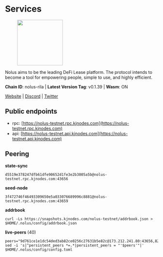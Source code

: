 # Services

<figure><img src="https://raw.githubusercontent.com/kj89/testnet_manuals/main/pingpub/logos/nolus.png" width="150" alt=""><figcaption></figcaption></figure>

Nolus aims to be the leading DeFi Lease platform. The protocol  intends to become a tool for empowering people, simple to use, and highly efficient.

**Chain ID**: nolus-rila | **Latest Version Tag**: v0.1.39 | **Wasm**: ON

[Website](https://www.nolus.io) | [Discord](https://discord.gg/nolus-protocol) | [Twitter](https://twitter.com/NolusProtocol)


## Public endpoints

* rpc: [https://nolus-testnet.rpc.kjnodes.com](https://nolus-testnet.rpc.kjnodes.com)
* api: [https://nolus-testnet.api.kjnodes.com](https://nolus-testnet.api.kjnodes.com)

## Peering

**state-sync**

```
d5519e378247dfb61dfe90652d1fe3e2b3005a5b@nolus-testnet.rpc.kjnodes.com:43656
```

**seed-node**

```
3f472746f46493309650e5a033076689996c8881@nolus-testnet.rpc.kjnodes.com:43659
```

**addrbook**
```
curl -Ls https://snapshots.kjnodes.com/nolus-testnet/addrbook.json > $HOME/.nolus/config/addrbook.json
```

**live-peers** (40)
```
peers="9d761ce1e1dc54ded3ab82ce0256c27631b5e82c@173.212.241.80:43656,82e4bcb4bd992659f8aeed30bfb72fba9191c907@95.216.7.169:36656,d5519e378247dfb61dfe90652d1fe3e2b3005a5b@65.109.68.190:43656,7a1fc4d1cc0ffec7db6a2a15496136e62561b162@161.97.146.108:26656,5c2a752c9b1952dbed075c56c600c3a79b58c395@195.3.220.135:27016,8c5de077ed97fea13f822e0afa9d5720b1ff7e1d@178.63.8.245:26656,a7a48a15db2140201f22047ee9abbc0b259c1f92@194.163.129.102:26656,d788696b4ea9ddd295f86f0cb10a6be86a94764c@161.97.136.72:26656,67be97f5ef69a4f149fbef7970ba888e5b2c2cff@65.108.231.124:16656,fa0a2fe57c2ab28aee6cc0be4eddbc68d6587a75@95.217.165.189:26656,8b0b427b4567a7a66f05fab1146ee97b52ad7958@93.189.30.119:26656,c6e7b095d965209c8d15086c2a173627fb9b29e1@161.97.169.22:26656,1cb8223111a5fb8a631d73aa3bcd7abd2ef41ba7@45.87.104.84:1184,8ca0bffdf45aa4aaa4624c6d4c3e258a8c595591@65.108.43.58:27659,fcb82df30d2056c3af024fb389e173d683fe8229@65.108.105.48:19756,b832eadabee66957ba6e4199eaf26698194e1bcc@89.117.48.244:43656,d0d604e5c22d5be38adaea41fc9694a26dc143ac@217.79.255.69:26656,d694df8e90ddf6102be5c825e57fc58d55217629@143.198.205.193:26656,301dcb25951a0ebd6a36e09e612c85dc3aea3767@95.70.160.37:26656,ef404b6e855c70ee51532ca83407350d2379bdec@5.161.101.185:26656,5289137e6134895c5b3b82a9847869f2a889cdc0@65.108.97.58:2776,039ca9ffb0e062f0836f6468b02a2dd7e1d7111c@173.249.36.30:26656,89aaf76a23b16bd57a1982e7b304fd998a49942a@65.109.85.226:9000,0990266d3b28a8941e98f9035b5410b627f79003@110.4.162.53:26656,b97e300f375f62fd0c0759e9bbeb92a12e384231@199.175.98.117:26656,99e3209393b24db917afd5b8293383623bdd4b6d@217.76.53.146:26656,0acc3e90c0c46a102564aa4511d3c6c4136f5548@217.76.57.68:37656,c8c6249b27b4a34aac554d12b0107cc6421098ef@65.108.126.35:24656,60c57c5b7215c84260249768cf66ae550142af9f@141.98.169.25:26656,e17967a4b9a8183d12659fab318a4f81673f6a51@185.245.183.172:37656,14f604e40b6725e2099c660c2f20f2327c7591d8@182.253.216.103:13656,d71f6a702561b08023810464a96668045dbabd9e@95.214.55.25:26656,ea777d59ec44f1739c6a4908942db43966a1f475@45.55.59.70:26656,6ee0ea0b687e86e8e8b4d108320cccce5e4d89ec@65.109.133.150:26656,43b2582d9f63b46df12879729e8d3d1daa899ef4@144.126.154.230:26656,1b8bd4b240836a80920dde13b19f6089851af3ca@65.108.238.217:11234,55acbb36f6e18ce9d5034c1e0f615bf13ee1ae27@195.2.80.63:43656,2e3df91be55a88d53a26161e1e3314aff8889593@108.175.1.130:29656,12b146cd82c7142e9d8aeb4f246499927ecb1c0f@217.13.223.167:36656,e711b6631c3e5bb2f6c389cbc5d422912b05316b@213.239.216.252:15256"
sed -i 's|^persistent_peers *=.*|persistent_peers = "'$peers'"|' $HOME/.nolus/config/config.toml
```

